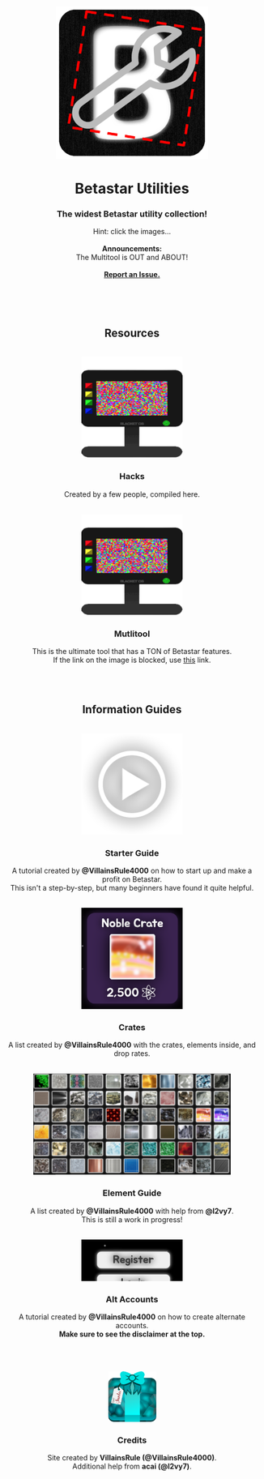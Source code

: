 <div align="center">
  <a href="https://betastar.org">
    <img src="/assets/siteLogo.png" alt="BetastarUtils Logo" width="300" height="300">
  </a>
  <h1>Betastar Utilities</h1>
  <h3>The widest Betastar utility collection!</h3>
  <p>
    Hint: click the images...<br>
    <br>
    <b>Announcements:</b><br>
    The Multitool is OUT and ABOUT!<br>
    <br>
    <b><a href="https://github.com/BetastarUtils/BetastarUtils.github.io/issues">Report an Issue.</a></b>
  </p>
  
  <br>
  <br>
  <br>
  
  
  <h2>Resources</h2>
  <br>
  
  <a href="/resources/hacks">
    <img src="/assets/computer.png" alt="Redirect Image" width="200" height="200">
  </a>
  <h3>Hacks</h3>
  <p>Created by a few people, compiled here.</p>
  <br>
  
  <a href="https://guilded.gg/VillainTown">
    <img src="/assets/computer.png" alt="Redirect Image" width="200" height="200">
  </a>
  <h3>Mutlitool</h3>
  <p>This is the ultimate tool that has a TON of Betastar features.<br>If the link on the image is blocked, use <a href="https://lunanom.hackergavin.repl.co/service/hvtrs8%2F-wuw%2Cgwindgd%2Cge%2FTinlcilTmwl">this</a> link.</p>
  <br>
  <br>  
  
  <h2>Information Guides</h2>
  <br>
 
  <a href="/info/startguide">
    <img src="/assets/play.jpeg" alt="Redirect Image" width="200" height="200">
  </a>
  <h3>Starter Guide</h3>
  <p>A tutorial created by <b>@VillainsRule4000</b> on how to start up and make a profit on Betastar.<br>This isn't a step-by-step, but many beginners have found it quite helpful.</p>
  <br>
  
  <a href="/info/crates">
    <img src="/assets/crates/noble.png" alt="Redirect Image" width="200" height="200">
  </a>
  <h3>Crates</h3>
  <p>A list created by <b>@VillainsRule4000</b> with the crates, elements inside, and drop rates.</p>
  <br>
  
  <a href="/info/elements">
    <img src="/assets/allElements.png" alt="Redirect Image" width="390" height="200">
  </a>
  <h3>Element Guide</h3>
  <p>A list created by <b>@VillainsRule4000</b> with help from <b>@l2vy7</b>.<br>This is still a work in progress!</p>
  <br>
  
  <a href="/info/alts">
    <img src="/assets/register.png" alt="Redirect Image" width="200" height="82">
  </a>
  <h3>Alt Accounts</h3>
  <p>A tutorial created by <b>@VillainsRule4000</b> on how to create alternate accounts.<br><b>Make sure to see the disclaimer at the top.</b></p>
  <br>
  <br>
  <br>
  
  <img src="/assets/credits.png" alt="Decor Image" width="95" height="100">
  <h3>Credits</h3>
  <p>Site created by <b>VillainsRule (@VillainsRule4000)</b>.<br>Additional help from <b>acai (@l2vy7)</b>.</p>
</div>
